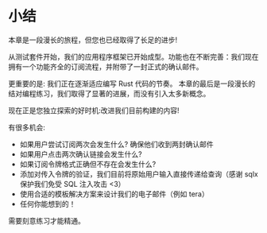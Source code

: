 # 小结

本章是一段漫长的旅程，但您也已经取得了长足的进步!

从测试套件开始，我们的应用程序框架已开始成型。功能也在不断完善：我们现在拥有一个功能齐全的订阅流程，并附带了一封正式的确认邮件。

更重要的是: 我们正在逐渐适应编写 Rust 代码的节奏。
本章的最后是一段漫长的结对编程练习，我们取得了显著的进展，而没有引入太多新概念。

现在正是您独立探索的好时机:改进我们目前构建的内容!

有很多机会:

- 如果用户尝试订阅两次会发生什么? 确保他们收到两封确认邮件
- 如果用户点击两次确认链接会发生什么?
- 如果订阅令牌格式正确但不存在会发生什么?
- 添加对传入令牌的验证，我们目前将原始用户输入直接传递给查询（感谢 sqlx 保护我们免受 SQL 注入攻击 <3）
- 使用合适的模板解决方案来设计我们的电子邮件（例如 tera）
- 任何你能想到的！

需要刻意练习才能精通。
